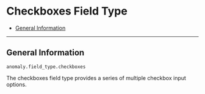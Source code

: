 # Checkboxes Field Type 

- [General Information](#general)

<hr>

<a name="general"></a>
## General Information

`anomaly.field_type.checkboxes`

The checkboxes field type provides a series of multiple checkbox input options.
